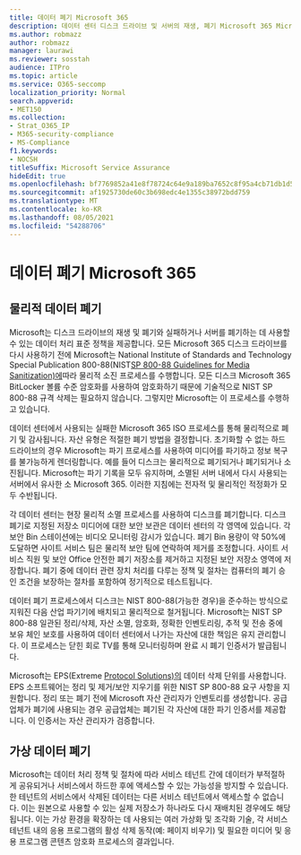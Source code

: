 ```yaml
---
title: 데이터 폐기 Microsoft 365
description: 데이터 센터 디스크 드라이브 및 서버의 재생, 폐기 Microsoft 365 Microsoft 정책에 대한 개요입니다.
ms.author: robmazz
author: robmazz
manager: laurawi
ms.reviewer: sosstah
audience: ITPro
ms.topic: article
ms.service: O365-seccomp
localization_priority: Normal
search.appverid:
- MET150
ms.collection:
- Strat_O365_IP
- M365-security-compliance
- MS-Compliance
f1.keywords:
- NOCSH
titleSuffix: Microsoft Service Assurance
hideEdit: true
ms.openlocfilehash: bf7769852a41e8f78724c64e9a189ba7652c8f95a4cb71db1d5a7c3d286892e5
ms.sourcegitcommit: af1925730de60c3b698edc4e1355c38972bdd759
ms.translationtype: MT
ms.contentlocale: ko-KR
ms.lasthandoff: 08/05/2021
ms.locfileid: "54288706"
---
```

# <a name="data-destruction-in-microsoft-365"></a>데이터 폐기 Microsoft 365

## <a name="physical-data-destruction"></a>물리적 데이터 폐기

Microsoft는 디스크 드라이브의 재생 및 폐기와 실패하거나 서버를 폐기하는 데 사용할 수 있는 데이터 처리 표준 정책을 제공합니다. 모든 Microsoft 365 디스크 드라이브를 다시 사용하기 전에 Microsoft는 National Institute of Standards and Technology Special Publication 800-88(NIST[SP 800-88 Guidelines for Media Sanitization)에](https://nvlpubs.nist.gov/nistpubs/SpecialPublications/NIST.SP.800-88r1.pdf)따라 물리적 소진 프로세스를 수행합니다. 모든 디스크 Microsoft 365 BitLocker 볼륨 수준 암호화를 사용하여 암호화하기 때문에 기술적으로 NIST SP 800-88 규격 삭제는 필요하지 않습니다. 그렇지만 Microsoft는 이 프로세스를 수행하고 있습니다.

데이터 센터에서 사용되는 실패한 Microsoft 365 ISO 프로세스를 통해 물리적으로 폐기 및 감사됩니다. 자산 유형은 적절한 폐기 방법을 결정합니다. 초기화할 수 없는 하드 드라이브의 경우 Microsoft는 파기 프로세스를 사용하여 미디어를 파기하고 정보 복구를 불가능하게 렌더링합니다. 예를 들어 디스크는 물리적으로 폐기되거나 폐기되거나 소진됩니다. Microsoft는 파기 기록을 모두 유지하며, 소멸된 서버 내에서 다시 사용되는 서버에서 유사한 소 Microsoft 365. 이러한 지침에는 전자적 및 물리적인 적정화가 모두 수반됩니다.

각 데이터 센터는 현장 물리적 소멸 프로세스를 사용하여 디스크를 폐기합니다. 디스크 폐기로 지정된 저장소 미디어에 대한 보안 보관은 데이터 센터의 각 영역에 있습니다. 각 보안 Bin 스테이션에는 비디오 모니터링 감시가 있습니다. 폐기 Bin 용량이 약 50%에 도달하면 사이트 서비스 팀은 물리적 보안 팀에 연락하여 제거를 조정합니다. 사이트 서비스 직원 및 보안 Office 안전한 폐기 저장소를 제거하고 지정된 보안 저장소 영역에 저장합니다. 폐기 중에 데이터 관련 장치 처리를 다루는 정책 및 절차는 컴퓨터의 폐기 승인 조건을 보장하는 절차를 포함하여 정기적으로 테스트됩니다.

데이터 폐기 프로세스에서 디스크는 NIST 800-88(가능한 경우)을 준수하는 방식으로 지워진 다음 산업 파기기에 배치되고 물리적으로 철거됩니다. Microsoft는 NIST SP 800-88 일관된 정리/삭제, 자산 소멸, 암호화, 정확한 인벤토리링, 추적 및 전송 중에 보유 체인 보호를 사용하여 데이터 센터에서 나가는 자산에 대한 책임은 유지 관리합니다. 이 프로세스는 닫힌 회로 TV를 통해 모니터링하며 완료 시 폐기 인증서가 발급됩니다.

Microsoft는 EPS(Extreme [Protocol Solutions)의](https://www.enterprisedataerasure.com/) 데이터 삭제 단위를 사용합니다. EPS 소프트웨어는 정리 및 제거/보안 지우기를 위한 NIST SP 800-88 요구 사항을 지원합니다. 정리 또는 폐기 전에 Microsoft 자산 관리자가 인벤토리를 생성합니다. 공급업체가 폐기에 사용되는 경우 공급업체는 폐기된 각 자산에 대한 파기 인증서를 제공합니다. 이 인증서는 자산 관리자가 검증합니다.

## <a name="virtual-data-destruction"></a>가상 데이터 폐기

Microsoft는 데이터 처리 정책 및 절차에 따라 서비스 테넌트 간에 데이터가 부적절하게 공유되거나 서비스에서 하드한 후에 액세스할 수 있는 가능성을 방지할 수 있습니다. 한 테넌트의 서비스에서 삭제된 데이터는 다른 서비스 테넌트에서 액세스할 수 없습니다. 이는 원본으로 사용할 수 있는 실제 저장소가 하나라도 다시 재배치된 경우에도 해당됩니다. 이는 가상 환경을 확장하는 데 사용되는 여러 가상화 및 조각화 기술, 각 서비스 테넌트 내의 응용 [](/office365/securitycompliance/office-365-exchange-online-data-deletion#page-zeroing)프로그램의 활성 삭제 동작(예: 페이지 비우기) 및 필요한 미디어 및 응용 프로그램 콘텐츠 암호화 프로세스의 결과입니다.